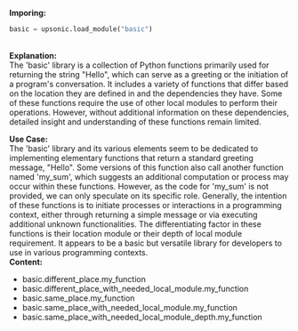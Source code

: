 <b class="custom_code_highlight_green">Imporing:</b><br>
```python
basic = upsonic.load_module("basic")
```
<br><b class="custom_code_highlight_green">Explanation:</b><br>The 'basic' library is a collection of Python functions primarily used for returning the string "Hello", which can serve as a greeting or the initiation of a program's conversation. It includes a variety of functions that differ based on the location they are defined in and the dependencies they have. Some of these functions require the use of other local modules to perform their operations. However, without additional information on these dependencies, detailed insight and understanding of these functions remain limited.

<b class="custom_code_highlight_green">Use Case:</b><br>The 'basic' library and its various elements seem to be dedicated to implementing elementary functions that return a standard greeting message, "Hello". Some versions of this function also call another function named 'my_sum', which suggests an additional computation or process may occur within these functions. However, as the code for 'my_sum' is not provided, we can only speculate on its specific role. Generally, the intention of these functions is to initiate processes or interactions in a programming context, either through returning a simple message or via executing additional unknown functionalities. The differentiating factor in these functions is their location module or their depth of local module requirement. It appears to be a basic but versatile library for developers to use in various programming contexts.
<br><b class="custom_code_highlight_green">Content:</b><br>
  - basic.different_place.my_function
  - basic.different_place_with_needed_local_module.my_function
  - basic.same_place.my_function
  - basic.same_place_with_needed_local_module.my_function
  - basic.same_place_with_needed_local_module_depth.my_function
